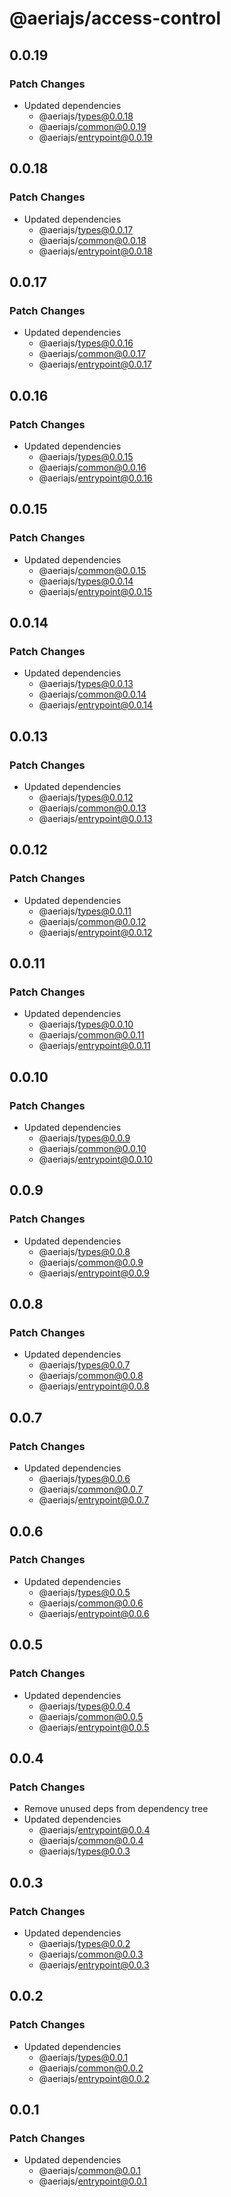 # @aeriajs/access-control

## 0.0.19

### Patch Changes

- Updated dependencies
  - @aeriajs/types@0.0.18
  - @aeriajs/common@0.0.19
  - @aeriajs/entrypoint@0.0.19

## 0.0.18

### Patch Changes

- Updated dependencies
  - @aeriajs/types@0.0.17
  - @aeriajs/common@0.0.18
  - @aeriajs/entrypoint@0.0.18

## 0.0.17

### Patch Changes

- Updated dependencies
  - @aeriajs/types@0.0.16
  - @aeriajs/common@0.0.17
  - @aeriajs/entrypoint@0.0.17

## 0.0.16

### Patch Changes

- Updated dependencies
  - @aeriajs/types@0.0.15
  - @aeriajs/common@0.0.16
  - @aeriajs/entrypoint@0.0.16

## 0.0.15

### Patch Changes

- Updated dependencies
  - @aeriajs/common@0.0.15
  - @aeriajs/types@0.0.14
  - @aeriajs/entrypoint@0.0.15

## 0.0.14

### Patch Changes

- Updated dependencies
  - @aeriajs/types@0.0.13
  - @aeriajs/common@0.0.14
  - @aeriajs/entrypoint@0.0.14

## 0.0.13

### Patch Changes

- Updated dependencies
  - @aeriajs/types@0.0.12
  - @aeriajs/common@0.0.13
  - @aeriajs/entrypoint@0.0.13

## 0.0.12

### Patch Changes

- Updated dependencies
  - @aeriajs/types@0.0.11
  - @aeriajs/common@0.0.12
  - @aeriajs/entrypoint@0.0.12

## 0.0.11

### Patch Changes

- Updated dependencies
  - @aeriajs/types@0.0.10
  - @aeriajs/common@0.0.11
  - @aeriajs/entrypoint@0.0.11

## 0.0.10

### Patch Changes

- Updated dependencies
  - @aeriajs/types@0.0.9
  - @aeriajs/common@0.0.10
  - @aeriajs/entrypoint@0.0.10

## 0.0.9

### Patch Changes

- Updated dependencies
  - @aeriajs/types@0.0.8
  - @aeriajs/common@0.0.9
  - @aeriajs/entrypoint@0.0.9

## 0.0.8

### Patch Changes

- Updated dependencies
  - @aeriajs/types@0.0.7
  - @aeriajs/common@0.0.8
  - @aeriajs/entrypoint@0.0.8

## 0.0.7

### Patch Changes

- Updated dependencies
  - @aeriajs/types@0.0.6
  - @aeriajs/common@0.0.7
  - @aeriajs/entrypoint@0.0.7

## 0.0.6

### Patch Changes

- Updated dependencies
  - @aeriajs/types@0.0.5
  - @aeriajs/common@0.0.6
  - @aeriajs/entrypoint@0.0.6

## 0.0.5

### Patch Changes

- Updated dependencies
  - @aeriajs/types@0.0.4
  - @aeriajs/common@0.0.5
  - @aeriajs/entrypoint@0.0.5

## 0.0.4

### Patch Changes

- Remove unused deps from dependency tree
- Updated dependencies
  - @aeriajs/entrypoint@0.0.4
  - @aeriajs/common@0.0.4
  - @aeriajs/types@0.0.3

## 0.0.3

### Patch Changes

- Updated dependencies
  - @aeriajs/types@0.0.2
  - @aeriajs/common@0.0.3
  - @aeriajs/entrypoint@0.0.3

## 0.0.2

### Patch Changes

- Updated dependencies
  - @aeriajs/types@0.0.1
  - @aeriajs/common@0.0.2
  - @aeriajs/entrypoint@0.0.2

## 0.0.1

### Patch Changes

- Updated dependencies
  - @aeriajs/common@0.0.1
  - @aeriajs/entrypoint@0.0.1
